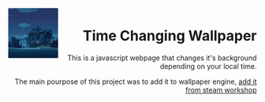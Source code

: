 <img align='left' src='https://raw.githubusercontent.com/JayexDesigns/time-changing-wallpaper/main/preview.png' width='20%'>
<h1 align="right">Time Changing Wallpaper</h1>
<p align="right">This is a javascript webpage that changes it's background depending on your local time.</p>
<p align="right">The main pourpose of this project was to add it to wallpaper engine, <a href="https://steamcommunity.com/sharedfiles/filedetails/?id=2331003240">add it from steam workshop</a></p>
